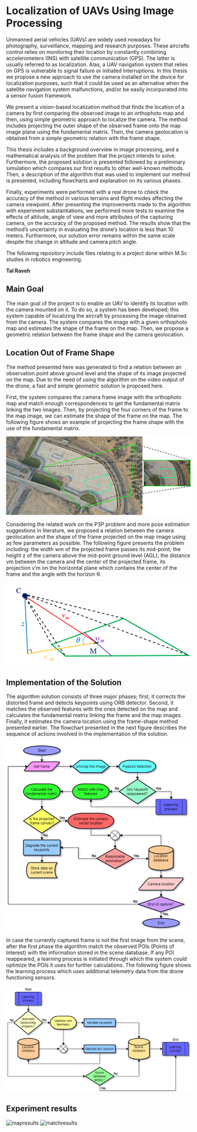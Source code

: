 # Localization of UAVs Using Image Processing

Unmanned aerial vehicles (UAVs) are widely used nowadays for photography, surveillance, mapping and research purposes. These aircrafts control relies on monitoring their location by constantly combining accelerometers (INS) with satellite communication (GPS). The latter is usually referred to as localization. Alas, a UAV navigation system that relies on GPS is vulnerable to signal failure or initiated interruptions. In this thesis we propose a new approach to use the camera installed on the device for localization purposes, such that it could be used as an alternative when the satellite navigation system malfunctions, and/or be easily incorporated into a sensor fusion framework.

We present a vision-based localization method that finds the location of a camera by first comparing the observed image to an orthophoto map and then, using simple geometric approach to localize the camera. The method includes projecting the outer shape of the observed frame onto the map image plane using the fundamental matrix. Then, the camera geolocation is obtained from a simple geometric relation with the frame shape.

This thesis includes a background overview in image processing, and a mathematical analysis of the problem that the project intends to solve. Furthermore, the proposed solution is presented followed by a preliminary simulation which compares our first results to other well-known methods. Then, a description of the algorithm that was used to implement our method is presented, including flowcharts and explanation on its various phases.

Finally, experiments were performed with a real drone to check the accuracy of the method in various terrains and flight modes affecting the camera viewpoint. After presenting the improvements made to the algorithm with experiment substantiations, we performed more tests to examine the effects of altitude, angle of view and more attributes of the capturing camera, on the accuracy of the proposed method. The results show that the method’s uncertainty in evaluating the drone’s location is less than 10 meters. Furthermore, our solution error remains within the same scale despite the change in altitude and camera pitch angle.


The following repository include files relating to a project done within M.Sc studies in robotics engineering.

**Tal Raveh**

## Main Goal
The main goal of the project is to enable an UAV to identify its location with the camera mounted on it. To do so, a system has been developed; this system capable of localizing the aircraft by processing the image obtained from the camera. The system compares the image with a given orthophoto map and estimates the shape of the frame on the map. Then, we propose a geometric relation between the frame shape and the camera geolocation.

## Location Out of Frame Shape
The method presented here was generated to find a relation between an observation point above ground level and the shape of its image projected on the map. Due to the need of using the algorithm on the video output of the drone, a fast and simple geometric solution is proposed here.

First, the system compares the camera frame image with the orthophoto map and match enough correspondences to get the fundamental matrix linking the two images. Then, by projecting the four corners of the frame to the map image, we can estimate the shape of the frame on the map. The following figure shows an example of projecting the frame shape with the use of the fundamental matrix.

![projectingframe](figures/projected_frame.png "Demonstration of projecting an angled viewpoint image onto a map image")

Considering the related work on the P3P problem and more pose estimation suggestions in literature, we proposed a relation between the camera geolocation and the shape of the frame projected on the map image using as few parameters as possible. The following figure presents the problem including: the width wm of the projected frame passes its mid-point; the height z of the camera above the mid-point ground level (AGL); the distance vm between the camera and the center of the projected frame, its projection v’m on the horizontal plane which contains the center of the frame and the angle with the horizon θ.

![projectdraw](figures/projected_draw.png "The frame-shape problem; where C is the camera view point and M is the center of the frame projected on the ground level")

## Implementation of the Solution

The algorithm solution consists of three major phases; first, it corrects the distorted frame and detects keypoints using ORB detector. Second, it matches the observed features with the ones detected on the map and calculates the fundamental matrix linking the frame and the map images. Finally, it estimates the camera location using the frame-shape method presented earlier. The flowchart presented in the next figure describes the sequence of actions involved in the implementation of the solution.

![flowchart](figures/UAV_CV.cut-Page-1.png "Flowchart depicting the process of estimating the camera’s location from the image obtained from it")

In case the currently captured frame is not the first image from the scene, after the first phase the algorithm match the observed POIs (Points of Interest) with the information stored in the scene database. If any POI reappeared, a learning process is initiated through which the system could optimize the POIs it uses for further calculations. The following figure shows the learning process which uses additional telemetry data from the drone functioning sensors.

![LearningProcess](figures/UAV_CV.cut-Page-2.png "Learning process which integrates into the overall program described by a flowchart")

## Experiment results

![mapresults](figures/map_JG.gif "GREEN = GPS logs | BLUE = estimated location")
![matchresults](figures/match_JG.gif "GREEN = projected frame | PINK = GPS logs | BLUE = estimated location")
